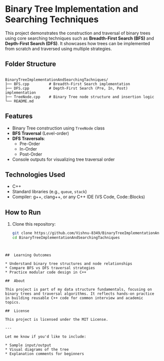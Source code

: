 #  Binary Tree Implementation and Searching Techniques

This project demonstrates the construction and traversal of binary trees using core searching techniques such as **Breadth-First Search (BFS)** and **Depth-First Search (DFS)**. It showcases how trees can be implemented from scratch and traversed using multiple strategies.

##  Folder Structure

```

BinaryTreeImplementationAndSearchingTachniques/
├── BFS.cpp         # Breadth-First Search implementation
├── DFS.cpp         # Depth-First Search (Pre, In, Post) implementation
├── TreeNode.cpp    # Binary Tree node structure and insertion logic
└── README.md

````

##  Features

- Binary Tree construction using `TreeNode` class
- **BFS Traversal** (Level-order)
- **DFS Traversals**:
  - Pre-Order
  - In-Order
  - Post-Order
- Console outputs for visualizing tree traversal order

##  Technologies Used

- C++
- Standard libraries (e.g., `queue`, `stack`)
- Compiler: g++, clang++, or any C++ IDE (VS Code, Code::Blocks)

##  How to Run

1. Clone this repository:
   ```bash
   git clone https://github.com/Vishnu-8349/BinaryTreeImplementationAndSearchingTachniques.git
   cd BinaryTreeImplementationAndSearchingTachniques
````


##  Learning Outcomes

* Understand binary tree structures and node relationships
* Compare BFS vs DFS traversal strategies
* Practice modular code design in C++

##  About

This project is part of my data structure fundamentals, focusing on binary trees and traversal algorithms. It reflects hands-on practice in building reusable C++ code for common interview and academic topics.

##  License

This project is licensed under the MIT License.

---

Let me know if you'd like to include:

* Sample input/output
* Visual diagrams of the tree
* Explanation comments for beginners

